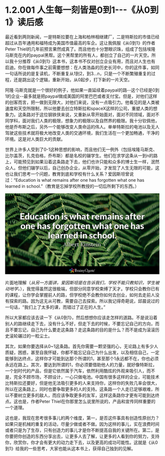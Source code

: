# 1.2.001 人生每一刻皆是0到1---《从0到1》读后感

最近看到两则新闻，一是特斯拉要在上海和柏林相继建厂，二是特斯拉的市值已经超过从百年通用和福特成为美国市值最高的车企。这让我佩服《从0到1》的作者Peter Thiel的几年前预言果然成真了。而且他也十分慧眼识珠，组成了包括埃隆马斯克在内的paypal黑帮。这个黑帮里的所有人，都创立了自己的一片天空。所以我十分推荐《从0到1》这本书，这本书不仅对创立企业有用，而且对人生也有启迪。你在做每件事之前需要想想：在人类浩淼的历史长河中，你的这件事，如同一句话所说的是复读机，不断重复从1到2，到3...n，只是一个不断繁殖重复的过程，还是跳出这个逻辑，重新开始，从0起步，打下新的一片天空。

阿隆·马斯克就是一个很好的例子，他如果一直延续着paypal的路--这个已经是0到1的企业--最多就是把paypal做成美国的阿里巴巴或者支付宝。但是，对他们这样的创客而言，把一做到无限大，对他们来说，没有一点吸引力。他看见的是人类被速度和天空所限制，所以他要去创立特斯拉和spaceX这样的公司，重塑人类的想象力。这条路对于这位钢铁侠来说，又重新从零开始面对，面对不同领域，面对不同学科，面对我们人类的极限，想象力的极限以及自然界的极限。我十分钦佩他，他是乔布斯之后，另外一个能够改变人类命运的伟人。单单特斯拉的电池以及无人驾驶这些技术就将极大地改变人类的交通环境，我们生活在一个更加畅通，干净的环境。这是对人类巨大的贡献。

世界上许多人受到了0-1这种思想的影响，而且他们无一例外（包括埃隆马斯克、比尔盖茨，扎克伯格，乔布斯）都是名校的辍学生。他们在求学这条从一到n的路上，可能预见到如果沿着这条路走下去，他们也许只能和众多的博士生一样，泯然众人。但他们辍学以后，自己创办企业，从零开始，才发现了人生无限的可能，这也让我们思考一个问题，教育到底和学校有什么关系？爱因斯坦曾说过：“Education is what remains after one has forgotten what one has learned in school.”（教育是忘掉学校所教授的一切后所剩下的东西。）

![](../../.gitbook/assets/alberteinstein1-2x.jpg)

片面地理解（_从另一方面讲，爱因斯坦是在告诉我们，学校不能只教知识，学生被动地学。_），我觉得虽然这很极端，但部分同意学校束缚了天才。学校只会教你已有的课程，让你学会掌握前人的路，但学校绝不会教你如何去创业，如何去走前人没有探索的路。因为这无从可教，需要自己去探索。所以我记得奇葩说，邱晨说过的一句话，“我们上了太多的课，而错过了正在的人生。”

所以大家都应该去读一下《从0到1》，然后想想你应该走怎样的道路。不是说沿着别人的路继续走下去，没有什么不好，但走下去的时候，不要忘记自己的方向，而且不要忘记，自己为什么要走这条路？走这条路的目的是什么？而不是成为滚滚历史滚轮碾过的一粒尘土。

其次，如果你要选择从0~1这条路。首先你需要一颗坚强的心，无论路上有多少人质疑，困惑，甚至自我怀疑，你都不能忘记自己为什么出发，以及相信自己，一定能够到达终点，这样你才可能到达那个所谓的1，甚至那个1永远都不在，你也必须永远在路上。其次，要达到所谓的1，你必须要借助他人的力量，就好像特斯拉，一个划时代的产品，但是它依然属于汽车，依然利用酷炫的外观来吸引人，而不是，完全不顾市场，不顾设计，一心只做电池。中国有很多这样的企业，可能技术比特斯拉还要好，但是他无法吸引更多的人来支持你，这样你的失败几率会很大，所以在这条路上，同时也要争取更多的人的支持。这条路一个人走已足够艰难，所以不要树立更多的敌人，而应该争取更多的友军，这样这条路你才更有可能到达终点。这也是，作者Peter Thiel在你那里怎么说里所说的，产品和宣传同样重要的一个道理。

这也是，我现在思考很多事儿的两个维度，第一，是否这件事具有创造性原创力？如果只是机械的重复的活动，尽量少做或者不做。因为这样的事儿，实在浪费时间或者只是为了生存，只有创造力的事儿才是你不断提高自我的关键所在。第二，是你要把你创造的东西分享出去，让更多人去了解，让更多的人看到你的努力，支持你，欣赏你，你才会有更大的动力走下去，以及更高的成功可能性。这就是《从0到1》给我的一些思考，大家也能从这本书上，获得自己独到的见解。


